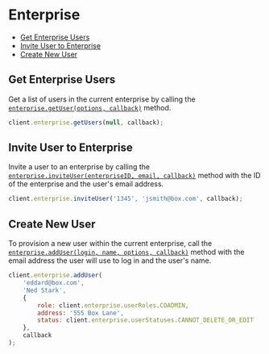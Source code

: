 Enterprise
==========

* [Get Enterprise Users](#get-enterprise-users)
* [Invite User to Enterprise](#invite-user-to-enterprise)
* [Create New User](#create-new-user)

Get Enterprise Users
--------------------

Get a list of users in the current enterprise by calling the
[`enterprise.getUser(options, callback)`](http://opensource.box.com/box-node-sdk/Enterprise.html#getUsers)
method.

```js
client.enterprise.getUsers(null, callback);
```

Invite User to Enterprise
-------------------------

Invite a user to an enterprise by calling the
[`enterprise.inviteUser(enterpriseID, email, callback)`](http://opensource.box.com/box-node-sdk/Enterprise.html#inviteUser)
method with the ID of the enterprise and the user's email address.

```js
client.enterprise.inviteUser('1345', 'jsmith@box.com', callback);
```

Create New User
---------------

To provision a new user within the current enterprise, call the
[`enterprise.addUser(login, name, options, callback)`](http://opensource.box.com/box-node-sdk/Enterprise.html#addUser)
method with the email address the user will use to log in and the user's name.

```js
client.enterprise.addUser(
	'eddard@box.com',
	'Ned Stark',
	{
		role: client.enterprise.userRoles.COADMIN,
		address: '555 Box Lane',
		status: client.enterprise.userStatuses.CANNOT_DELETE_OR_EDIT
	},
	callback
);
```
